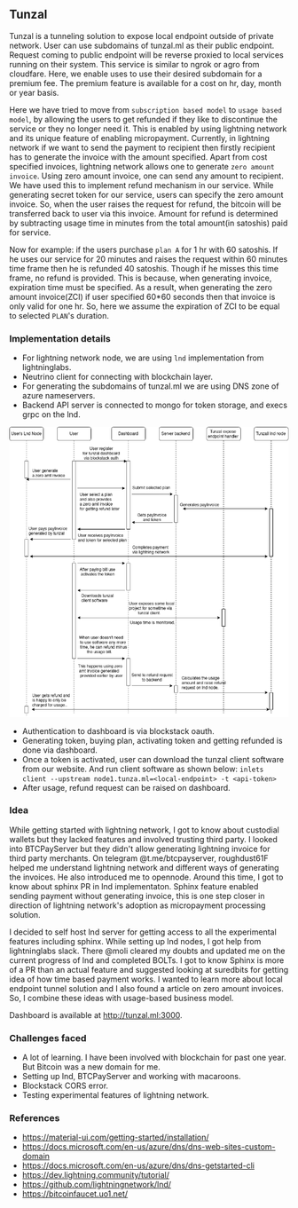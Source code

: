 ## Tunzal

Tunzal is a tunneling solution to expose local endpoint outside of private network. User can use subdomains of tunzal.ml as their public endpoint. Request coming to public endpoint will be reverse proxied to local services running on their system. This service is similar to ngrok or agro from cloudfare. Here, we enable uses to use their desired subdomain for a premium fee. The premium feature is available for a cost on hr, day, month or year basis.

Here we have tried to move from `subscription based model` to `usage based model`, by allowing the users to get refunded if they like to discontinue the service or they no longer need it. This is enabled by using lightning network and its unique feature of enabling micropayment. Currently, in lightning network if we want to send the payment to recipient then firstly recipient has to generate the invoice with the amount specified. Apart from cost specified invoices, lightning network allows one to generate `zero amount invoice`. Using zero amount invoice, one can send any amount to recipient. We have used this to implement refund mechanism in our service. While generating secret token for our service, users can specify the zero amount invoice. So, when the user raises the request for refund, the bitcoin will be transferred back to user via this invoice. Amount for refund is determined by subtracting usage time in minutes from the total amount(in satoshis) paid for service.

Now for example:
if the users purchase `plan A` for 1 hr with 60 satoshis. If he uses our service for 20 minutes and raises the request within 60 minutes time frame then he is refunded 40 satoshis. Though if he misses this time frame, no refund is provided. This is because, when generating invoice,  expiration time must be specified. As a result, when generating the zero amount invoice(ZCI) if user specified 60*60 seconds then that invoice is only valid for one hr. So, here we assume the expiration of ZCI to be equal to selected `PLAN`'s duration.


### Implementation details
- For lightning network node, we are using `lnd` implementation from lightninglabs.
- Neutrino client for connecting with blockchain layer.
- For generating the subdomains of tunzal.ml we are using DNS zone of azure nameservers.
- Backend API server is connected to mongo for token storage, and execs grpc on the lnd.

![](sequence_diagram.png)
- Authentication to dashboard is via blockstack oauth.
- Generating token, buying plan, activating token and getting refunded is done via dashboard.
- Once a token is activated, user can download the tunzal client software from our website. And run client software as shown below:
`inlets client --upstream node1.tunza.ml=<local-endpoint> -t <api-token>`
- After usage, refund request can be raised on dashboard.

### Idea
While getting started with lightning network, I got to know about custodial wallets but they lacked features and involved trusting third party. I looked into BTCPayServer but they didn't allow generating lightning invoice for third party merchants. On telegram @t.me/btcpayserver, roughdust61F helped me understand lightning network and different ways of generating the invoices. He also introduced me to opennode. Around this time, I got to know about sphinx PR in lnd implementaton. Sphinx feature enabled sending payment without generating invoice, this is one step closer in direction of lightning network's adoption as micropayment processing solution.

I decided to self host lnd server for getting access to all the experimental features including sphinx. While setting up lnd nodes, I got help from lightninglabs slack. There @moli cleared my doubts and updated me on the current progress of lnd and completed BOLTs. I got to know Sphinx is more of a PR than an actual feature and suggested looking at suredbits for getting idea of how time based payment works. I wanted to learn more about local endpoint tunnel solution and I also found a article on zero amount invoices. So, I combine these ideas with usage-based business model.

Dashboard is available at http://tunzal.ml:3000.

### Challenges faced
- A lot of learning. I have been involved with blockchain for past one year. But Bitcoin was a new domain for me.
- Setting up lnd, BTCPayServer and working with macaroons.
- Blockstack  CORS error.
- Testing experimental features of lightning network.

### References
- https://material-ui.com/getting-started/installation/
- https://docs.microsoft.com/en-us/azure/dns/dns-web-sites-custom-domain
- https://docs.microsoft.com/en-us/azure/dns/dns-getstarted-cli
- https://dev.lightning.community/tutorial/
- https://github.com/lightningnetwork/lnd/
- https://bitcoinfaucet.uo1.net/


